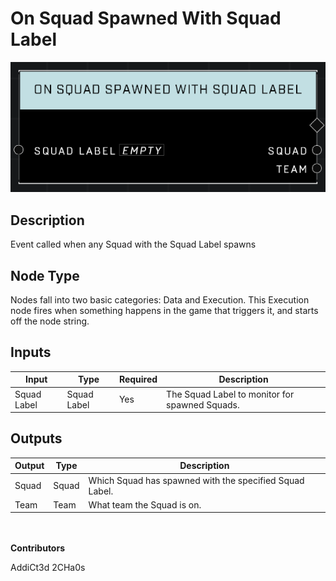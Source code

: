 # On Squad Spawned With Squad Label
![](../../../.gitbook/assets/on-squad-spawned-with-squad-label.png)

## Description
Event called when any Squad with the Squad Label spawns

## Node Type
Nodes fall into two basic categories: Data and Execution. This Execution node fires when something happens in the game that triggers it, and starts off the node string.

## Inputs
| Input | Type | Required | Description |
|------------------|------------------|----------|--------------------------------------------------------------|
| Squad Label | Squad Label | Yes | The Squad Label to monitor for spawned Squads.|

## Outputs
| Output | Type | Description |
|------------------|------------------|--------------------------------------------------------------|
| Squad | Squad | Which Squad has spawned with the specified Squad Label. |
| Team | Team | What team the Squad is on.|

\
\
**Contributors**

AddiCt3d 2CHa0s